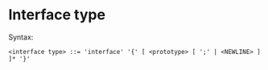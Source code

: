 # Interface type

Syntax:

```
<interface type> ::= 'interface' '{' [ <prototype> [ ';' | <NEWLINE> ] ]* '}'
```
